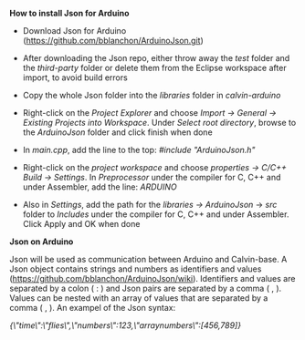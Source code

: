 **How to install Json for Arduino**

-   Download Json for Arduino
    (<https://github.com/bblanchon/ArduinoJson.git>)

-   After downloading the Json repo, either throw away the *test* folder
    and the *third-party* folder or delete them from the Eclipse
    workspace after import, to avoid build errors

-   Copy the whole Json folder into the *libraries* folder in
    *calvin-arduino*

-   Right-click on the *Project Explorer* and choose *Import -&gt;
    General -&gt; Existing Projects into Workspace*. Under *Select root
    directory*, browse to the *ArduinoJson* folder and click finish when
    done

-   In *main.cpp*, add the line to the top: *\#include "ArduinoJson.h"*

-   Right-click on the *project workspace* and choose *properties -&gt;
    C/C++ Build -&gt; Settings*. In *Preprocessor* under the compiler
    for C, C++ and under Assembler, add the line: *ARDUINO*

-   Also in *Settings*, add the path for the *libraries -&gt;
    ArduinoJson* -&gt; *src* folder to *Includes* under the compiler for
    C, C++ and under Assembler. Click Apply and OK when done

**Json on Arduino**

Json will be used as communication between Arduino and Calvin-base. A
Json object contains strings and numbers as identifiers and values
(<https://github.com/bblanchon/ArduinoJson/wiki>). Identifiers and
values are separated by a colon ( : ) and Json pairs are separated by a
comma ( , ). Values can be nested with an array of values that are
separated by a comma ( , ). An exampel of the Json syntax:

*{\\"time\\":\\"flies\\",\\"numbers\\":123,\\"arraynumbers\\":\[456,789\]}*
